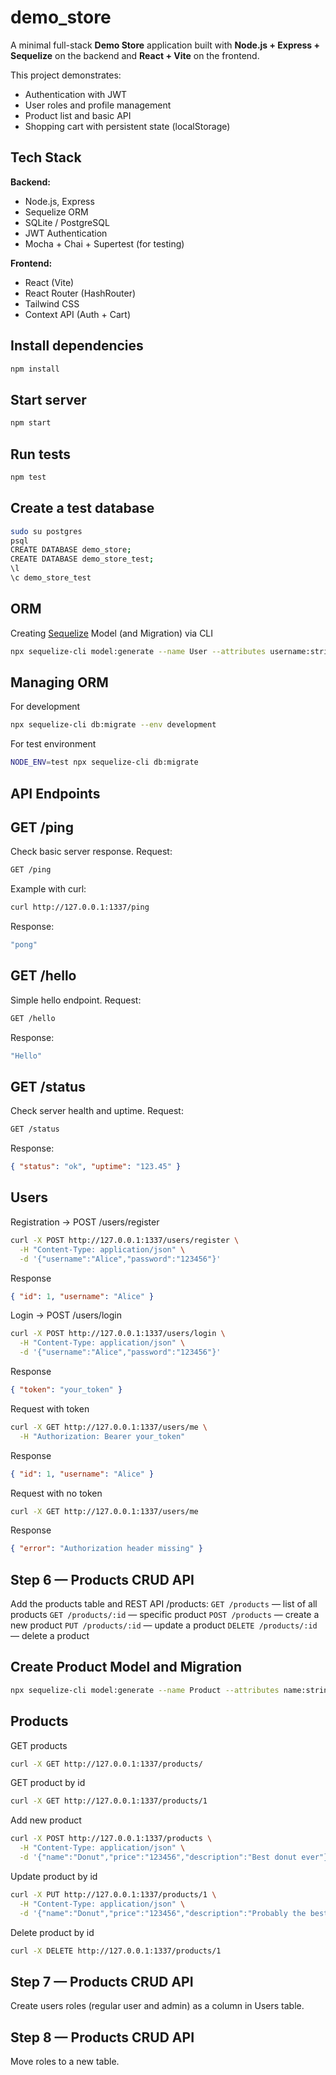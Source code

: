 # demo_store
A minimal full-stack **Demo Store** application built with **Node.js + Express + Sequelize** on the backend and **React + Vite** on the frontend.

This project demonstrates:
- Authentication with JWT  
- User roles and profile management  
- Product list and basic API  
- Shopping cart with persistent state (localStorage)

## Tech Stack

**Backend:**
- Node.js, Express
- Sequelize ORM
- SQLite / PostgreSQL
- JWT Authentication
- Mocha + Chai + Supertest (for testing)

**Frontend:**
- React (Vite)
- React Router (HashRouter)
- Tailwind CSS
- Context API (Auth + Cart)

## Install dependencies
```bash
npm install
```
## Start server
```bash
npm start
```
## Run tests
```bash
npm test
```
## Create a test database
```bash
sudo su postgres
psql
CREATE DATABASE demo_store;
CREATE DATABASE demo_store_test;
\l
\c demo_store_test
```
## ORM
Creating [Sequelize](https://sequelize.org/docs/v6/other-topics/migrations/#creating-the-first-model-and-migration) Model (and Migration) via CLI
```bash
npx sequelize-cli model:generate --name User --attributes username:string,password_hash:text
```

## Managing ORM
For development
```bash
npx sequelize-cli db:migrate --env development
```
For test environment
```bash
NODE_ENV=test npx sequelize-cli db:migrate
```

## API Endpoints

## GET /ping
Check basic server response.
Request:
```bash
GET /ping
```
Example with curl:
```bash
curl http://127.0.0.1:1337/ping
```
Response:
```bash
"pong"
```

## GET /hello
Simple hello endpoint.
Request:
```bash
GET /hello
```
Response:
```bash
"Hello"
```

## GET /status
Check server health and uptime.
Request:
```bash
GET /status
```
Response:
```json
{ "status": "ok", "uptime": "123.45" }
```

## Users

Registration → POST /users/register
```bash
curl -X POST http://127.0.0.1:1337/users/register \
  -H "Content-Type: application/json" \
  -d '{"username":"Alice","password":"123456"}'
```
Response
```json
{ "id": 1, "username": "Alice" }
```
Login → POST /users/login
```bash
curl -X POST http://127.0.0.1:1337/users/login \
  -H "Content-Type: application/json" \
  -d '{"username":"Alice","password":"123456"}'
```
Response
```json
{ "token": "your_token" }
```
Request with token
```bash
curl -X GET http://127.0.0.1:1337/users/me \
  -H "Authorization: Bearer your_token"
```
Response
```json
{ "id": 1, "username": "Alice" }
```
Request with no token
```bash
curl -X GET http://127.0.0.1:1337/users/me
```
Response
```json
{ "error": "Authorization header missing" }
```

## Step 6 — Products CRUD API
Add the products table and REST API /products:
`GET /products` — list of all products
`GET /products/:id` — specific product
`POST /products` — create a new product
`PUT /products/:id` — update a product
`DELETE /products/:id` — delete a product

## Create Product Model and Migration
```bash
npx sequelize-cli model:generate --name Product --attributes name:string,price:float,description:text
```

## Products
GET products
```bash
curl -X GET http://127.0.0.1:1337/products/
```
GET product by id
```bash
curl -X GET http://127.0.0.1:1337/products/1
```
Add new product
```bash
curl -X POST http://127.0.0.1:1337/products \
  -H "Content-Type: application/json" \
  -d '{"name":"Donut","price":"123456","description":"Best donut ever"}'
```
Update product by id
```bash
curl -X PUT http://127.0.0.1:1337/products/1 \
  -H "Content-Type: application/json" \
  -d '{"name":"Donut","price":"123456","description":"Probably the best donut ever"}'
```
Delete product by id
```bash
curl -X DELETE http://127.0.0.1:1337/products/1
```

## Step 7 — Products CRUD API
Create users roles (regular user and admin) as a column in Users table.

## Step 8 — Products CRUD API
Move roles to a new table.